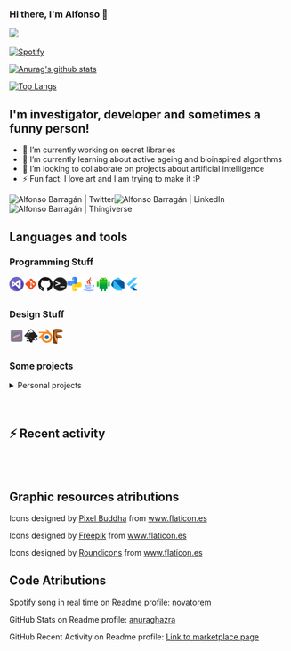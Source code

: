 ### Hi there, I'm Alfonso 🦎

![](https://img.shields.io/twitter/follow/AlfonBarraganCa?label=Twitter&color=1DA1F2&logo=Twitter&style=for-the-badge)

[![Spotify](https://novatorem.alfonsobarragan.vercel.app/api/spotify)](https://open.spotify.com/user/alfdel97)

[![Anurag's github stats](https://github-readme-stats.vercel.app/api?username=AlfonsoBarragan&count_private=true&show_icons=true)](https://github-readme-stats.alfonsobarragan.vercel.app/)

[![Top Langs](https://github-readme-stats.vercel.app/api/top-langs/?username=AlfonsoBarragan&show_icons=true&layout=compact)](https://github-readme-stats.alfonsobarragan.vercel.app/)

<!--
**AlfonsoBarragan/AlfonsoBarragan** is a ✨ _special_ ✨ repository because its `README.md` (this file) appears on your GitHub profile.

Here are some ideas to get you started:
-->
## I'm investigator, developer and sometimes a funny person!
- 🔭 I’m currently working on secret libraries 
- 🌱 I’m currently learning about active ageing and bioinspired algorithms
- 👯 I’m looking to collaborate on projects about artificial intelligence
- ⚡ Fun fact: I love art and I am trying to make it :P

<!--
[<img align="left" alt="Alfonso Barragán | YouTube" width="22px" src="https://cdn.jsdelivr.net/npm/simple-icons@v3/icons/youtube.svg" />][youtube]
-->
[<img align="left" alt="Alfonso Barragán | Twitter" src="https://img.shields.io/badge/Twitter-1DA1F2?style=for-the-badge&logo=twitter&logoColor=white" />][twitter]

[<img align="left" alt="Alfonso Barragán | LinkedIn" src="https://img.shields.io/badge/LinkedIn-0077B5?style=for-the-badge&logo=linkedin&logoColor=white"/>][linkedin]

[<img align="left" alt="Alfonso Barragán | Thingiverse" src="https://img.shields.io/badge/Thingiverse-1DA1F2?style=for-the-badge&logo=Makerbot&logoColor=white"/>][thingiverse]

<br />
<br />

## Languages and tools

### Programming Stuff

<img align="left" alt="Visual Studio Code" width="26px" src="resources/externos/visual-studio.svg" />

<img align="left" alt="Git" width="26px" src="resources/externos/git.svg" />

<img align="left" alt="GitHub" width="26px" src="https://raw.githubusercontent.com/github/explore/78df643247d429f6cc873026c0622819ad797942/topics/github/github.png" />

<img align="left" alt="Terminal" width="26px" src="https://raw.githubusercontent.com/github/explore/80688e429a7d4ef2fca1e82350fe8e3517d3494d/topics/terminal/terminal.png" />

<img align="left" alt="Terminal" width="26px" src="resources/externos/piton.svg" />

<img align="left" alt="Terminal" width="26px" src="resources/externos/java.svg" />

<img align="left" alt="Terminal" width="26px" src="resources/externos/androide.svg" />

<img align="left" alt="Git" width="26px" src="https://raw.githubusercontent.com/github/explore/80688e429a7d4ef2fca1e82350fe8e3517d3494d/topics/dart/dart.png" />

<img align="left" alt="Git" width="26px" src="https://raw.githubusercontent.com/github/explore/80688e429a7d4ef2fca1e82350fe8e3517d3494d/topics/flutter/flutter.png" />

<!-- Still learning or not use recently

<img align="left" alt="HTML5" width="26px" src="https://raw.githubusercontent.com/github/explore/80688e429a7d4ef2fca1e82350fe8e3517d3494d/topics/html/html.png" />

<img align="left" alt="CSS3" width="26px" src="https://raw.githubusercontent.com/github/explore/80688e429a7d4ef2fca1e82350fe8e3517d3494d/topics/css/css.png" />

<img align="left" alt="SQL" width="26px" src="https://raw.githubusercontent.com/github/explore/80688e429a7d4ef2fca1e82350fe8e3517d3494d/topics/sql/sql.png" />

<img align="left" alt="MySQL" width="26px" src="https://raw.githubusercontent.com/github/explore/80688e429a7d4ef2fca1e82350fe8e3517d3494d/topics/mysql/mysql.png" />

[<img align="left" alt="MongoDB" width="26px" src="https://raw.githubusercontent.com/github/explore/80688e429a7d4ef2fca1e82350fe8e3517d3494d/topics/mongodb/mongodb.png" />][webdevplaylist]
-->

<br />
<br />

### Design Stuff

<img align="left" alt="Procreate" width="26px" src="resources/externos/procreate.svg" />

<img align="left" alt="Inkscape" width="26px" src="resources/externos/inkscape.svg" />

<img align="left" alt="Blender" width="26px" src="resources/externos/blender.png" />

<img align="left" alt="Fusion 360" width="18px" src="resources/externos/fusion360.png" />

<br />
<br />

### Some projects

<details>
    <summary>Personal projects</summary>

[<img align="left" alt="Visual Studio Code" width="40px" src="resources/propios/Galfget.svg" />](https://github.com/AlfonsoBarragan/Galfgets) ![Last release](https://img.shields.io/badge/Repo%20name-Galfgets-ff065c)
 ![Last commit](https://img.shields.io/github/last-commit/AlfonsoBarragan/Galfgets)

</details>

<br />
<br />

## ⚡ Recent activity

<!--START_SECTION:activity-->

<!--END_SECTION:activity-->

<br />
<br />

## Graphic resources atributions

Icons designed by <a href="https://www.flaticon.es/autores/pixel-buddha" title="Pixel Buddha">Pixel Buddha</a> from <a href="https://www.flaticon.es/" title="Flaticon"> www.flaticon.es</a>

Icons designed by <a href="https://www.flaticon.es/autores/freepik" title="Freepik">Freepik</a> from <a href="https://www.flaticon.es/" title="Flaticon"> www.flaticon.es</a>

Icons designed by <a href="https://www.flaticon.es/autores/roundicons" title="Roundicons">Roundicons</a> from <a href="https://www.flaticon.es/" title="Flaticon"> www.flaticon.es</a>

## Code Atributions

Spotify song in real time on Readme profile: [novatorem](https://github.com/novatorem/novatorem)

GitHub Stats on Readme profile: [anuraghazra](https://github.com/anuraghazra/github-readme-stats)

GitHub Recent Activity on Readme profile: [Link to marketplace page](https://github.com/marketplace/actions/github-activity-readme)

[twitter]: https://twitter.com/AlfonBarraganCa
[linkedin]: https://www.linkedin.com/in/alfonso-barrag%C3%A1n-carmona/
[thingiverse]: https://www.thingiverse.com/lord_of_chaos1990/designs


